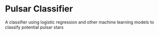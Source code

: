 # Pulsar Classifier
 A classifier using logistic regression and other machine learning models to classify potential pulsar stars
